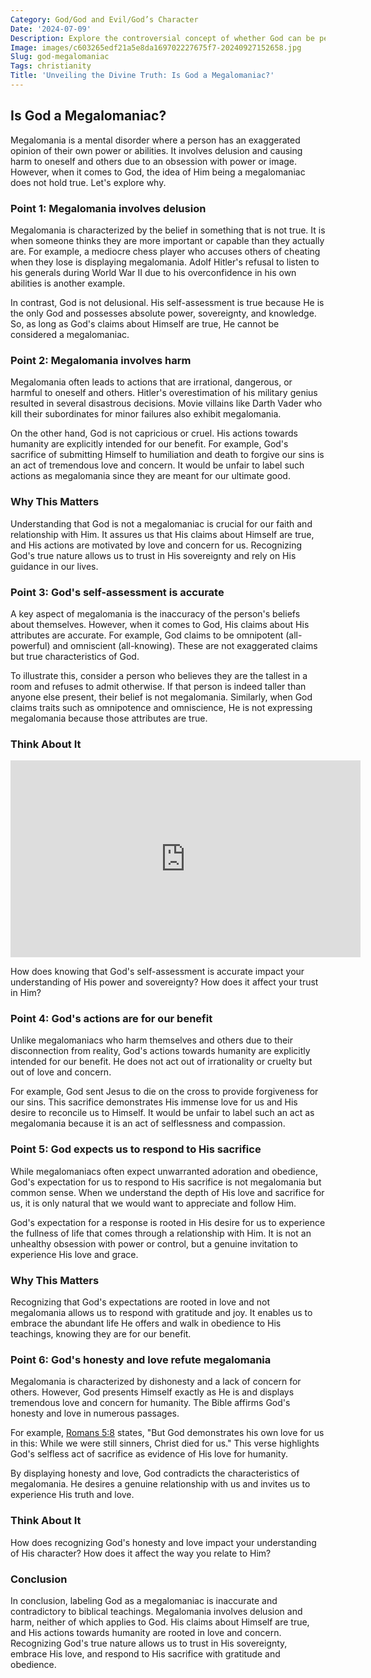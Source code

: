 ```yaml
---
Category: God/God and Evil/God’s Character
Date: '2024-07-09'
Description: Explore the controversial concept of whether God can be perceived as a megalomaniac. Delve into the complexities of divine attributes and human interpretations in this thought-provoking article.
Image: images/c603265edf21a5e8da169702227675f7-20240927152658.jpg
Slug: god-megalomaniac
Tags: christianity
Title: 'Unveiling the Divine Truth: Is God a Megalomaniac?'
---
```


## Is God a Megalomaniac?

Megalomania is a mental disorder where a person has an exaggerated opinion of their own power or abilities. It involves delusion and causing harm to oneself and others due to an obsession with power or image. However, when it comes to God, the idea of Him being a megalomaniac does not hold true. Let's explore why.

### Point 1: Megalomania involves delusion

Megalomania is characterized by the belief in something that is not true. It is when someone thinks they are more important or capable than they actually are. For example, a mediocre chess player who accuses others of cheating when they lose is displaying megalomania. Adolf Hitler's refusal to listen to his generals during World War II due to his overconfidence in his own abilities is another example.

In contrast, God is not delusional. His self-assessment is true because He is the only God and possesses absolute power, sovereignty, and knowledge. So, as long as God's claims about Himself are true, He cannot be considered a megalomaniac.

### Point 2: Megalomania involves harm

Megalomania often leads to actions that are irrational, dangerous, or harmful to oneself and others. Hitler's overestimation of his military genius resulted in several disastrous decisions. Movie villains like Darth Vader who kill their subordinates for minor failures also exhibit megalomania.

On the other hand, God is not capricious or cruel. His actions towards humanity are explicitly intended for our benefit. For example, God's sacrifice of submitting Himself to humiliation and death to forgive our sins is an act of tremendous love and concern. It would be unfair to label such actions as megalomania since they are meant for our ultimate good.

### Why This Matters

Understanding that God is not a megalomaniac is crucial for our faith and relationship with Him. It assures us that His claims about Himself are true, and His actions are motivated by love and concern for us. Recognizing God's true nature allows us to trust in His sovereignty and rely on His guidance in our lives.

### Point 3: God's self-assessment is accurate

A key aspect of megalomania is the inaccuracy of the person's beliefs about themselves. However, when it comes to God, His claims about His attributes are accurate. For example, God claims to be omnipotent (all-powerful) and omniscient (all-knowing). These are not exaggerated claims but true characteristics of God.

To illustrate this, consider a person who believes they are the tallest in a room and refuses to admit otherwise. If that person is indeed taller than anyone else present, their belief is not megalomania. Similarly, when God claims traits such as omnipotence and omniscience, He is not expressing megalomania because those attributes are true.

### Think About It


<iframe width="560" height="315" src="https://www.youtube.com/embed/LLuyGjxpDzU" frameborder="0" allow="autoplay; encrypted-media" allowfullscreen></iframe>


How does knowing that God's self-assessment is accurate impact your understanding of His power and sovereignty? How does it affect your trust in Him?

### Point 4: God's actions are for our benefit

Unlike megalomaniacs who harm themselves and others due to their disconnection from reality, God's actions towards humanity are explicitly intended for our benefit. He does not act out of irrationality or cruelty but out of love and concern.

For example, God sent Jesus to die on the cross to provide forgiveness for our sins. This sacrifice demonstrates His immense love for us and His desire to reconcile us to Himself. It would be unfair to label such an act as megalomania because it is an act of selflessness and compassion.

### Point 5: God expects us to respond to His sacrifice

While megalomaniacs often expect unwarranted adoration and obedience, God's expectation for us to respond to His sacrifice is not megalomania but common sense. When we understand the depth of His love and sacrifice for us, it is only natural that we would want to appreciate and follow Him.

God's expectation for a response is rooted in His desire for us to experience the fullness of life that comes through a relationship with Him. It is not an unhealthy obsession with power or control, but a genuine invitation to experience His love and grace.

### Why This Matters

Recognizing that God's expectations are rooted in love and not megalomania allows us to respond with gratitude and joy. It enables us to embrace the abundant life He offers and walk in obedience to His teachings, knowing they are for our benefit.

### Point 6: God's honesty and love refute megalomania

Megalomania is characterized by dishonesty and a lack of concern for others. However, God presents Himself exactly as He is and displays tremendous love and concern for humanity. The Bible affirms God's honesty and love in numerous passages.

For example, [Romans 5:8](https://www.bibleref.com/Romans/5/Romans-5-8.html) states, "But God demonstrates his own love for us in this: While we were still sinners, Christ died for us." This verse highlights God's selfless act of sacrifice as evidence of His love for humanity.

By displaying honesty and love, God contradicts the characteristics of megalomania. He desires a genuine relationship with us and invites us to experience His truth and love.

### Think About It

How does recognizing God's honesty and love impact your understanding of His character? How does it affect the way you relate to Him?

### Conclusion

In conclusion, labeling God as a megalomaniac is inaccurate and contradictory to biblical teachings. Megalomania involves delusion and harm, neither of which applies to God. His claims about Himself are true, and His actions towards humanity are rooted in love and concern. Recognizing God's true nature allows us to trust in His sovereignty, embrace His love, and respond to His sacrifice with gratitude and obedience.